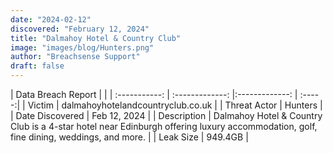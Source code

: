 ```yaml
---
date: "2024-02-12"
discovered: "February 12, 2024"
title: "Dalmahoy Hotel & Country Club"
image: "images/blog/Hunters.png"
author: "Breachsense Support"
draft: false
---
```


| Data Breach Report           |              | 
| :-----------: | :-------------:     |:-------------:    | :-----:|
| Victim      | dalmahoyhotelandcountryclub.co.uk      | 
| Threat Actor      | Hunters      | 
| Date Discovered      | Feb 12, 2024      | 
| Description      | Dalmahoy Hotel & Country Club is a 4-star hotel near Edinburgh offering luxury accommodation, golf, fine dining, weddings, and more.      | 
| Leak Size      | 949.4GB      | 

